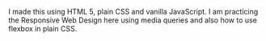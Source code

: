 I made this using HTML 5, plain CSS and vanilla JavaScript. I am practicing the Responsive Web Design here using media queries and also how to use flexbox in plain CSS.
